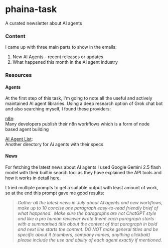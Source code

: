 # phaina-task
A curated newsletter about AI agents


### Content
I came up with three main parts to show in the emails:
1. New AI Agents - recent releases or updates
2. What happened this month in the AI agent industry



### Resources
#### Agents
At the first step of this task, I'm going to note all the useful and actively maintained
AI agent libraries.
Using a deep research option of Grok chat bot and also searching myself, I found these providers:

[n8n](https://n8n.io/workflows/):\
Many developers publish their n8n workflows which is a form of node based agent building

[AI Agent List](https://aiagentslist.com/?sort=createdAt.desc):\
Another directory for Ai agents with their specs

#### News
For fetching the latest news about AI agents I used Google Gemini 2.5 flash model with their builtin search tool as they have explained the API tools and how it works in detail [here](https://ai.google.dev/gemini-api/docs/google-search).

I tried multiple prompts to get a suitable output with least amount of work, so at the end this prompt gave me good results:
> *Gather all the latest news in July about AI agents and new workflows, make up to 10 concise one paragraph easy-to-read friendly brief of what happened. 
Make sure the paragraphs are not ChatGPT style and like a pro human reviewer wrote them! each paragraph starts with a summarised title about the content of that paragraph in bold and next line starts the content. DO NOT make general titles and be specific about it (numbers, company names, anything clickbait)
please include the use and ability of each agent exactly if mentioned.*
